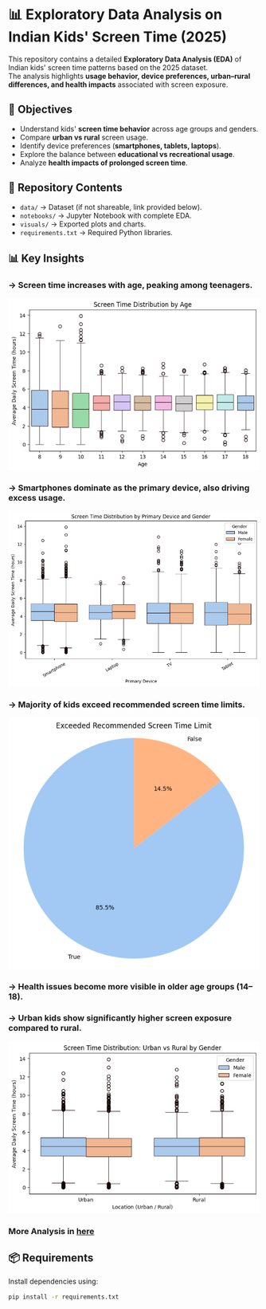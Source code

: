 # 📊 Exploratory Data Analysis on Indian Kids' Screen Time (2025)

This repository contains a detailed **Exploratory Data Analysis (EDA)** of Indian kids' screen time patterns based on the 2025 dataset.  
The analysis highlights **usage behavior, device preferences, urban–rural differences, and health impacts** associated with screen exposure.

## 🔎 Objectives
- Understand kids' **screen time behavior** across age groups and genders.  
- Compare **urban vs rural** screen usage.  
- Identify device preferences (**smartphones, tablets, laptops**).  
- Explore the balance between **educational vs recreational usage**.  
- Analyze **health impacts of prolonged screen time**.  

## 📂 Repository Contents
- `data/` → Dataset (if not shareable, link provided below).  
- `notebooks/` → Jupyter Notebook with complete EDA.  
- `visuals/` → Exported plots and charts.  
- `requirements.txt` → Required Python libraries.  

## 📊 Key Insights
### -> Screen time **increases with age**, peaking among teenagers. 
![Age vs Screen Time](/visuals/output3.png)
### -> **Smartphones** dominate as the primary device, also driving excess usage.  
![gender and Age vs Screen Time](/visuals/output6.png)
### -> Majority of kids **exceed recommended screen time limits**.  
![exceed recommended screen time limits](/visuals/output8.png)
### -> Health issues become more visible in **older age groups (14–18)**.  
### -> Urban kids show **significantly higher screen exposure** compared to rural.  
![Urban vs Rural Kids vs Gender vs Screen-time](/visuals/output5.png)

### More Analysis in [here](Indian_Kids_Screen_Time_EDA.ipynb)

## 📦 Requirements
Install dependencies using:  
```bash
pip install -r requirements.txt
